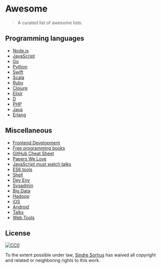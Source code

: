 # Awesome

> A curated list of awesome lists.

## Programming languages

- [Node.js](https://github.com/sindresorhus/awesome-nodejs)
- [JavaScript](https://github.com/sorrycc/awesome-javascript)
- [Go](https://github.com/avelino/awesome-go)
- [Python](https://github.com/vinta/awesome-python)
- [Swift](https://github.com/matteocrippa/awesome-swift)
- [Scala](https://github.com/lauris/awesome-scala)
- [Ruby](https://github.com/markets/awesome-ruby)
- [Clojure](https://github.com/razum2um/awesome-clojure)
- [Elixir](https://github.com/h4cc/awesome-elixir)
- [D](https://github.com/zhaopuming/awesome-d)
- [PHP](https://github.com/ziadoz/awesome-php)
- [Java](https://github.com/akullpp/awesome-java)
- [Erlang](https://github.com/drobakowski/awesome-erlang)

## Miscellaneous

- [Frontend Development](https://github.com/dypsilon/frontend-dev-bookmarks)
- [Free programming books](https://github.com/vhf/free-programming-books)
- [GitHub Cheat Sheet](https://github.com/tiimgreen/github-cheat-sheet)
- [Papers We Love](https://github.com/papers-we-love/papers-we-love)
- [JavaScript must watch talks](https://github.com/bolshchikov/js-must-watch)
- [ES6 tools](https://github.com/addyosmani/es6-tools)
- [Shell](https://github.com/alebcay/awesome-shell)
- [Dev Env](https://github.com/jondot/awesome-devenv)
- [Sysadmin](https://github.com/kahun/awesome-sysadmin)
- [Big Data](https://github.com/onurakpolat/awesome-bigdata)
- [Hadoop](https://github.com/youngwookim/awesome-hadoop)
- [iOS](https://github.com/vsouza/awesome-ios)
- [Android](https://github.com/JStumpp/awesome-android)
- [Talks](https://github.com/JanVanRyswyck/awesome-talks)
- [Web Tools](https://github.com/lvwzhen/tools)


## License

[![CC0](http://i.creativecommons.org/p/zero/1.0/88x31.png)](http://creativecommons.org/publicdomain/zero/1.0/)

To the extent possible under law, [Sindre Sorhus](http://sindresorhus.com) has waived all copyright and related or neighboring rights to this work.
